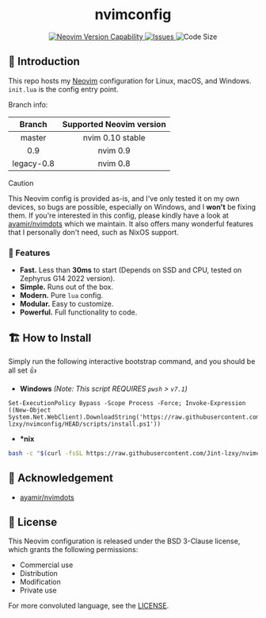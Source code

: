 <h1 align="center">
    nvimconfig
</h1>

<p align="center">
    <a href="https://github.com/neovim/neovim/releases/tag/stable">
    <img
        alt="Neovim Version Capability"
        src="https://img.shields.io/badge/Supports%20Nvim-v0.10-A6D895?style=for-the-badge&colorA=363A4F&logo=neovim&logoColor=D9E0EE">
    </a>
    <a href="https://github.com/Jint-lzxy/nvimconfig/issues">
    <img
        alt="Issues"
        src="https://img.shields.io/github/issues-raw/Jint-lzxy/nvimconfig?colorA=363A4f&colorB=F5A97F&logo=github&logoColor=D9E0EE&style=for-the-badge">
    </a>
    <img
        alt="Code Size"
        src="https://img.shields.io/github/languages/code-size/Jint-lzxy/nvimconfig?colorA=363A4F&colorB=DDB6F2&logo=gitlfs&logoColor=D9E0EE&style=for-the-badge">
</p>

## 🪷 Introduction

This repo hosts my [Neovim](https://neovim.io/) configuration for Linux, macOS, and Windows. `init.lua` is the config entry point.

Branch info:

<div align="center">

|   Branch   | Supported Neovim version |
| :--------: | :----------------------: |
|   master   |     nvim 0.10 stable     |
|    0.9     |         nvim 0.9         |
| legacy-0.8 |         nvim 0.8         |

</div>

> [!CAUTION]
> This Neovim config is provided as-is, and I've only tested it on my own devices, so bugs are possible, especially on Windows, and I **won't** be fixing them. If you're interested in this config, please kindly have a look at [ayamir/nvimdots](https://github.com/ayamir/nvimdots) which we maintain. It also offers many wonderful features that I personally don't need, such as NixOS support.

### 🎐 Features

- **Fast.** Less than **30ms** to start (Depends on SSD and CPU, tested on Zephyrus G14 2022 version).
- **Simple.** Runs out of the box.
- **Modern.** Pure `lua` config.
- **Modular.** Easy to customize.
- **Powerful.** Full functionality to code.

## 🏗 How to Install

Simply run the following interactive bootstrap command, and you should be all set 👍

- **Windows** _(Note: This script REQUIRES `pwsh` > `v7.1`)_

```pwsh
Set-ExecutionPolicy Bypass -Scope Process -Force; Invoke-Expression ((New-Object System.Net.WebClient).DownloadString('https://raw.githubusercontent.com/Jint-lzxy/nvimconfig/HEAD/scripts/install.ps1'))
```

- **\*nix**

```sh
bash -c "$(curl -fsSL https://raw.githubusercontent.com/Jint-lzxy/nvimconfig/HEAD/scripts/install.sh)"
```

## 🎉 Acknowledgement

- [ayamir/nvimdots](https://github.com/ayamir/nvimdots)

## 📜 License

This Neovim configuration is released under the BSD 3-Clause license, which grants the following permissions:

- Commercial use
- Distribution
- Modification
- Private use

For more convoluted language, see the [LICENSE](https://github.com/Jint-lzxy/nvimconfig/blob/master/LICENSE).
